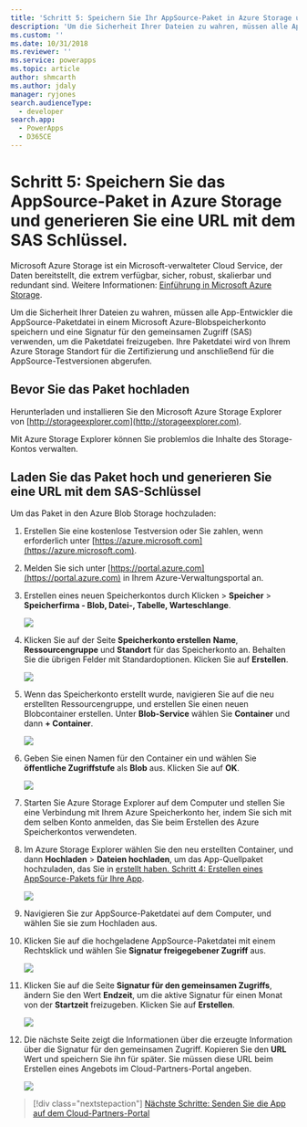 ```yaml
---
title: 'Schritt 5: Speichern Sie Ihr AppSource-Paket in Azure Storage und generieren Sie eine URL mit SAS-Schlüssel (Common Data Service for Apps) | Microsoft Docs'
description: 'Um die Sicherheit Ihrer Dateien zu wahren, müssen alle App-Entwickler die AppSource-Paketdatei in einem Microsoft Azure-Blobspeicherkonto speichern und eine Signatur für den gemeinsamen Zugriff (SAS) verwenden, um die Paketdatei freizugeben. Ihre Paketdatei wird von Ihrem Azure Storage Standort für die Zertifizierung und anschließend für die AppSource-Testversionen abgerufen.'
ms.custom: ''
ms.date: 10/31/2018
ms.reviewer: ''
ms.service: powerapps
ms.topic: article
author: shmcarth
ms.author: jdaly
manager: ryjones
search.audienceType:
  - developer
search.app:
  - PowerApps
  - D365CE
---
```

# <a name="step-5-store-your-appsource-package-on-azure-storage-and-generate-a-url-with-sas-key"></a>Schritt 5: Speichern Sie das AppSource-Paket in Azure Storage und generieren Sie eine URL mit dem SAS  Schlüssel.

Microsoft Azure Storage ist ein Microsoft-verwalteter Cloud Service, der Daten bereitstellt, die extrem verfügbar, sicher, robust, skalierbar und redundant sind. Weitere Informationen: [Einführung in Microsoft Azure Storage](https://docs.microsoft.com/azure/storage/common/storage-introduction).

Um die Sicherheit Ihrer Dateien zu wahren, müssen alle App-Entwickler die AppSource-Paketdatei in einem Microsoft Azure-Blobspeicherkonto speichern und eine Signatur für den gemeinsamen Zugriff (SAS) verwenden, um die Paketdatei freizugeben. Ihre Paketdatei wird von Ihrem Azure Storage Standort für die Zertifizierung und anschließend für die AppSource-Testversionen abgerufen.

## <a name="before-you-upload-your-package"></a>Bevor Sie das Paket hochladen

Herunterladen und installieren Sie den Microsoft Azure Storage Explorer von [http://storageexplorer.com](http://storageexplorer.com).

Mit Azure Storage Explorer können Sie problemlos die Inhalte des Storage-Kontos verwalten.

## <a name="upload-your-package-and-generate-a-url-with-sas-key"></a>Laden Sie das Paket hoch und generieren Sie eine URL mit dem SAS-Schlüssel

Um das Paket in den Azure Blob Storage hochzuladen:

1. Erstellen Sie eine kostenlose Testversion oder Sie zahlen, wenn erforderlich unter [https://azure.microsoft.com](https://azure.microsoft.com).
2. Melden Sie sich unter [https://portal.azure.com](https://portal.azure.com) in Ihrem Azure-Verwaltungsportal an.
3. Erstellen eines neuen Speicherkontos durch Klicken > **Speicher** > **Speicherfirma - Blob, Datei-, Tabelle, Warteschlange**.
    
   ![](media/appsource-storageaccount-pic1.png)

4. Klicken Sie auf der Seite **Speicherkonto erstellen** **Name**, **Ressourcengruppe** und **Standort** für das Speicherkonto an. Behalten Sie die übrigen Felder mit Standardoptionen. Klicken Sie auf **Erstellen**. 

   ![](media/appsource-storageaccount-pic2.png)
 
  
5. Wenn das Speicherkonto erstellt wurde, navigieren Sie auf die neu erstellten Ressourcengruppe, und erstellen Sie einen neuen Blobcontainer erstellen. Unter **Blob-Service** wählen Sie **Container** und dann **+ Container**.

   ![](media/appsource-storageaccount-pic3.png)

6. Geben Sie einen Namen für den Container ein und wählen Sie **öffentliche Zugriffstufe** als **Blob** aus. Klicken Sie auf **OK**.

   ![](media/appsource-storageaccount-pic4.png)

7. Starten Sie Azure Storage Explorer auf dem Computer und stellen Sie eine Verbindung mit Ihrem Azure Speicherkonto her, indem Sie sich mit dem selben Konto anmelden, das Sie beim Erstellen des Azure Speicherkontos verwendeten.

8. Im Azure Storage Explorer wählen Sie den neu erstellten Container, und dann **Hochladen** > **Dateien hochladen**, um das App-Quellpaket hochzuladen, das Sie in [ erstellt haben. Schritt 4: Erstellen eines AppSource-Pakets für Ihre App](create-package-app-appsource.md). 

   ![](media/appsource-storageaccount-pic5.png)

9. Navigieren Sie zur AppSource-Paketdatei auf dem Computer, und wählen Sie sie zum Hochladen aus.

10. Klicken Sie auf die hochgeladene AppSource-Paketdatei mit einem Rechtsklick und wählen Sie **Signatur freigegebener Zugriff** aus.

    ![](media/appsource-storageaccount-pic6.png)

11. Klicken Sie auf die Seite **Signatur für den gemeinsamen Zugriffs**, ändern Sie den Wert **Endzeit**, um die aktive Signatur für einen Monat von der **Startzeit** freizugeben. Klicken Sie auf **Erstellen**.

    ![](media/appsource-storageaccount-pic7.png)

12. Die nächste Seite zeigt die Informationen über die erzeugte Information über die Signatur für den gemeinsamen Zugriff. Kopieren Sie den **URL** Wert und speichern Sie ihn für später. Sie müssen diese URL beim Erstellen eines Angebots im Cloud-Partners-Portal angeben.

    ![](media/appsource-storageaccount-pic8.png)


> [!div class="nextstepaction"]
> [Nächste Schritte: Senden Sie die App auf dem Cloud-Partners-Portal](next-steps-submit-app-cloud-partner-portal.md)